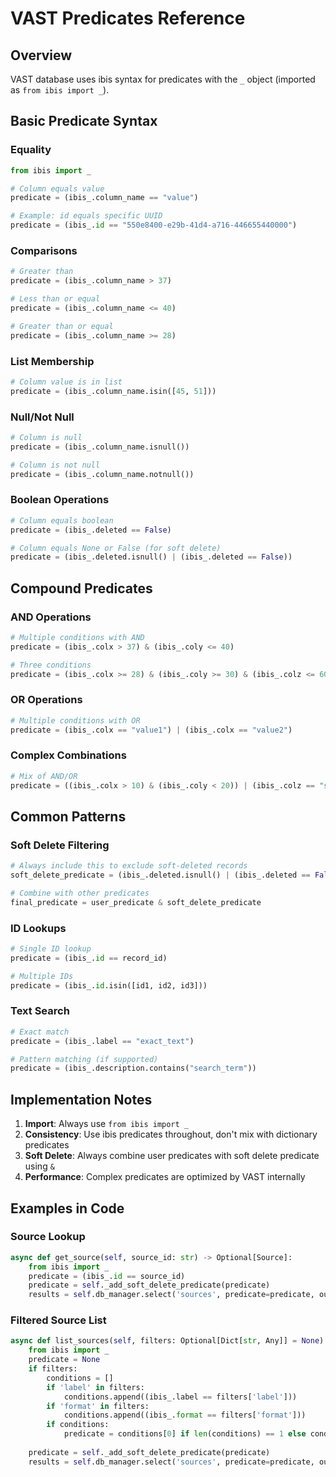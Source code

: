 # VAST Predicates Reference

## Overview
VAST database uses ibis syntax for predicates with the `_` object (imported as `from ibis import _`).

## Basic Predicate Syntax

### Equality
```python
from ibis import _

# Column equals value
predicate = (ibis_.column_name == "value")

# Example: id equals specific UUID
predicate = (ibis_.id == "550e8400-e29b-41d4-a716-446655440000")
```

### Comparisons
```python
# Greater than
predicate = (ibis_.column_name > 37)

# Less than or equal
predicate = (ibis_.column_name <= 40)

# Greater than or equal
predicate = (ibis_.column_name >= 28)
```

### List Membership
```python
# Column value is in list
predicate = (ibis_.column_name.isin([45, 51]))
```

### Null/Not Null
```python
# Column is null
predicate = (ibis_.column_name.isnull())

# Column is not null
predicate = (ibis_.column_name.notnull())
```

### Boolean Operations
```python
# Column equals boolean
predicate = (ibis_.deleted == False)

# Column equals None or False (for soft delete)
predicate = (ibis_.deleted.isnull() | (ibis_.deleted == False))
```

## Compound Predicates

### AND Operations
```python
# Multiple conditions with AND
predicate = (ibis_.colx > 37) & (ibis_.coly <= 40)

# Three conditions
predicate = (ibis_.colx >= 28) & (ibis_.coly >= 30) & (ibis_.colz <= 60)
```

### OR Operations
```python
# Multiple conditions with OR
predicate = (ibis_.colx == "value1") | (ibis_.colx == "value2")
```

### Complex Combinations
```python
# Mix of AND/OR
predicate = ((ibis_.colx > 10) & (ibis_.coly < 20)) | (ibis_.colz == "special")
```

## Common Patterns

### Soft Delete Filtering
```python
# Always include this to exclude soft-deleted records
soft_delete_predicate = (ibis_.deleted.isnull() | (ibis_.deleted == False))

# Combine with other predicates
final_predicate = user_predicate & soft_delete_predicate
```

### ID Lookups
```python
# Single ID lookup
predicate = (ibis_.id == record_id)

# Multiple IDs
predicate = (ibis_.id.isin([id1, id2, id3]))
```

### Text Search
```python
# Exact match
predicate = (ibis_.label == "exact_text")

# Pattern matching (if supported)
predicate = (ibis_.description.contains("search_term"))
```

## Implementation Notes

1. **Import**: Always use `from ibis import _`
2. **Consistency**: Use ibis predicates throughout, don't mix with dictionary predicates
3. **Soft Delete**: Always combine user predicates with soft delete predicate using `&`
4. **Performance**: Complex predicates are optimized by VAST internally

## Examples in Code

### Source Lookup
```python
async def get_source(self, source_id: str) -> Optional[Source]:
    from ibis import _
    predicate = (ibis_.id == source_id)
    predicate = self._add_soft_delete_predicate(predicate)
    results = self.db_manager.select('sources', predicate=predicate, output_by_row=True)
```

### Filtered Source List
```python
async def list_sources(self, filters: Optional[Dict[str, Any]] = None) -> List[Source]:
    from ibis import _
    predicate = None
    if filters:
        conditions = []
        if 'label' in filters:
            conditions.append((ibis_.label == filters['label']))
        if 'format' in filters:
            conditions.append((ibis_.format == filters['format']))
        if conditions:
            predicate = conditions[0] if len(conditions) == 1 else conditions[0] & conditions[1]
    
    predicate = self._add_soft_delete_predicate(predicate)
    results = self.db_manager.select('sources', predicate=predicate, output_by_row=True)
```

